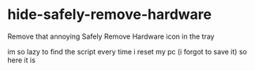# hide-safely-remove-hardware
Remove that annoying Safely Remove Hardware icon in the tray 

im so lazy to find the script every time i reset my pc (i forgot to save it) so here it is 
